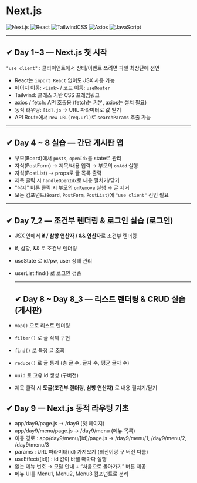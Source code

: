 # Next.js 

![Next.js](https://img.shields.io/badge/Next.js-black?style=flat-square&logo=next.js)
![React](https://img.shields.io/badge/React-61DAFB?style=flat-square&logo=react)
![TailwindCSS](https://img.shields.io/badge/Tailwind_CSS-38B2AC?style=flat-square&logo=tailwind-css)
![Axios](https://img.shields.io/badge/Axios-5A29E4?style=flat-square&logo=axios)
![JavaScript](https://img.shields.io/badge/JavaScript-F7DF1E?style=flat-square&logo=javascript)

---

## ✔ Day 1~3 — Next.js 첫 시작

`"use client"` : 클라이언트에서 상태/이벤트 쓰려면 파일 최상단에 선언
- React는 `import React` 없이도 JSX 사용 가능
- 페이지 이동: `<Link>` / 코드 이동: `useRouter`
- Tailwind: 클래스 기반 CSS 프레임워크
- axios / fetch: API 호출용 (fetch는 기본, axios는 설치 필요)
- 동적 라우팅: `[id].js` → URL 파라미터로 값 받기
- API Route에서 `new URL(req.url)`로 `searchParams` 추출 가능

---

## ✔ Day 4 ~ 8 실습 — 간단 게시판 앱

- 부모(Board)에서 `posts`, `openIdx`를 state로 관리
- 자식(PostForm) → 제목/내용 입력 → 부모의 `onAdd` 실행
- 자식(PostList) → props로 글 목록 출력
- 제목 클릭 시 `handleOpenIdx`로 내용 펼치기/닫기
- "삭제" 버튼 클릭 시 부모의 `onRemove` 실행 → 글 제거
- 모든 컴포넌트(`Board`, `PostForm`, `PostList`)에 `"use client"` 선언 필요

---

## ✔ Day 7_2  — 조건부 렌더링 & 로그인 실습 (로그인)

- JSX 안에서 **if / 삼항 연산자 / && 연산자**로 조건부 렌더링 
- if, 삼항, && 로 조건부 렌더링
- useState 로 id/pw, user 상태 관리
- userList.find() 로 로그인 검증

  ---
  ## ✔ Day 8 ~  Day 8_3   — 리스트 렌더링 & CRUD 실습 (게시판)
- `map()` 으로 리스트 렌더링  
- `filter()` 로 글 삭제 구현  
- `find()` 로 특정 글 조회  
- `reduce()` 로 글 통계 (총 글 수, 글자 수, 평균 글자 수)  
- `uuid` 로 고유 id 생성  (구버전)
- 제목 클릭 시 **토글(조건부 렌더링, 삼항 연산자)** 로 내용 펼치기/닫기

## ✔ Day 9 — Next.js 동적 라우팅 기초

- app/day9/page.js → /day9 (첫 페이지)
- app/day9/menu/page.js → /day9/menu (메뉴 목록)
- 이동 경로 : app/day9/menu/[id]/page.js → /day9/menu/1, /day9/menu/2, /day9/menu/3
- params : URL 파라미터(id) 가져오기 (최신이랑 구 버전 다름)
- useEffect([id]) : id 값이 바뀔 때마다 실행
- 없는 메뉴 번호 → 모달 안내 + “처음으로 돌아가기” 버튼 제공
- 메뉴 UI를 Menu1, Menu2, Menu3 컴포넌트로 분리 
  
  
